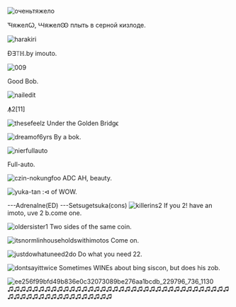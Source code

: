 ![оченьтяжело](https://user-images.githubusercontent.com/90988117/140271572-6ac4f7d6-0414-48c2-9a35-4844e589c034.jpg)

ꚒяжелꙌ, ꚆяжелꙬ плыть в серной кизлоде.

![harakiri](https://user-images.githubusercontent.com/90988117/140272798-3ca70bcb-32ff-40f9-aa5a-520436f03fc0.jpg)

Đ∃⟙ℍ.by imouto.

![009](https://user-images.githubusercontent.com/90988117/140272367-f70a4357-5515-401b-82ae-6344192c3077.jpg)

Good Bob.

![nailedit](https://user-images.githubusercontent.com/90988117/140272404-ee92ea50-ccd4-4f2e-b587-ed6389dee606.jpg)

Ꙟ2[11]

![thesefeelz](https://user-images.githubusercontent.com/90988117/140313101-e2bae939-f881-493b-824a-217e65b57cd1.jpg)
Under the Golden Bridgϵ

![dreamof6yrs](https://user-images.githubusercontent.com/90988117/140313442-b8d8e304-3519-4b76-a54f-b2a857b1e004.jpg)
By a bok.

![nierfullauto](https://user-images.githubusercontent.com/90988117/140313924-060624f8-2df8-491a-903f-c45215893d9c.jpg)

Full-auto.

![czin-nokungfoo](https://user-images.githubusercontent.com/90988117/140365121-2413ba6a-64ad-4d7b-93b2-759643801f77.jpg)
ADC AH, beauty.

![yuka-tan](https://user-images.githubusercontent.com/90988117/140365824-be87332b-4ae4-43e4-92aa-ca709dc4d722.jpg)
:⊲ of WOW.

---Adrenalne(ED)
---Setsugetsuka(cons)
![killerins2](https://user-images.githubusercontent.com/90988117/142158264-602f97c1-973e-418e-a928-d95e2fa746f5.png)
If you 2! have an imoto, uve 2 b.come one.

![oldersister1](https://user-images.githubusercontent.com/90988117/142158351-4b57929c-f1b9-46a2-adc2-9a6b4842e626.jpg)
Two sides of the same coin.

![itsnormlinhouseholdswithimotos](https://user-images.githubusercontent.com/90988117/142158459-0a81da15-0fa6-41d0-8aef-eaab885266ad.jpg)
Come on.

![justdowhatuneed2do](https://user-images.githubusercontent.com/90988117/142158510-8930f38d-a70c-4759-89a3-150e66f4c2ae.jpg)
Do what you need 22.

![dontsayittwice](https://user-images.githubusercontent.com/90988117/142158563-98769547-375f-41be-8850-525d73481a4d.jpg)
Sometimes WINEs about bing siscon, but does his zob.

![ee256f99bfd49b836e0c32073089be276aa1bcdb_229796_736_1130](https://user-images.githubusercontent.com/90988117/142158909-2a3d08ee-89a1-4534-91e2-787ffec42428.jpg)
♫♫♫♫♫♫♫♫♫♫♫♫♫♫♫♫♫♫♫♫♫♫♫♫♫♫♫♫♫♫♫♫♫♫♫♫♫♫♫♫♫♫♫♫♫♫♫♫♫♫♫♫♫




